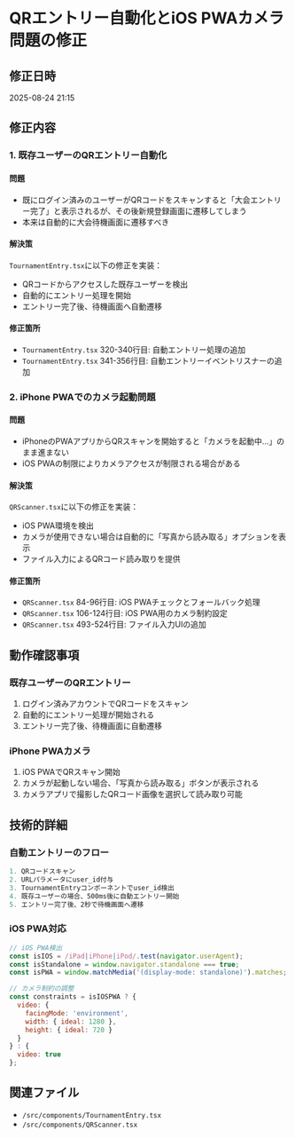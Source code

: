 # QRエントリー自動化とiOS PWAカメラ問題の修正

## 修正日時
2025-08-24 21:15

## 修正内容

### 1. 既存ユーザーのQRエントリー自動化

#### 問題
- 既にログイン済みのユーザーがQRコードをスキャンすると「大会エントリー完了」と表示されるが、その後新規登録画面に遷移してしまう
- 本来は自動的に大会待機画面に遷移すべき

#### 解決策
`TournamentEntry.tsx`に以下の修正を実装：
- QRコードからアクセスした既存ユーザーを検出
- 自動的にエントリー処理を開始
- エントリー完了後、待機画面へ自動遷移

#### 修正箇所
- `TournamentEntry.tsx` 320-340行目: 自動エントリー処理の追加
- `TournamentEntry.tsx` 341-356行目: 自動エントリーイベントリスナーの追加

### 2. iPhone PWAでのカメラ起動問題

#### 問題
- iPhoneのPWAアプリからQRスキャンを開始すると「カメラを起動中...」のまま進まない
- iOS PWAの制限によりカメラアクセスが制限される場合がある

#### 解決策
`QRScanner.tsx`に以下の修正を実装：
- iOS PWA環境を検出
- カメラが使用できない場合は自動的に「写真から読み取る」オプションを表示
- ファイル入力によるQRコード読み取りを提供

#### 修正箇所
- `QRScanner.tsx` 84-96行目: iOS PWAチェックとフォールバック処理
- `QRScanner.tsx` 106-124行目: iOS PWA用のカメラ制約設定
- `QRScanner.tsx` 493-524行目: ファイル入力UIの追加

## 動作確認事項

### 既存ユーザーのQRエントリー
1. ログイン済みアカウントでQRコードをスキャン
2. 自動的にエントリー処理が開始される
3. エントリー完了後、待機画面に自動遷移

### iPhone PWAカメラ
1. iOS PWAでQRスキャン開始
2. カメラが起動しない場合、「写真から読み取る」ボタンが表示される
3. カメラアプリで撮影したQRコード画像を選択して読み取り可能

## 技術的詳細

### 自動エントリーのフロー
```javascript
1. QRコードスキャン
2. URLパラメータにuser_id付与
3. TournamentEntryコンポーネントでuser_id検出
4. 既存ユーザーの場合、500ms後に自動エントリー開始
5. エントリー完了後、2秒で待機画面へ遷移
```

### iOS PWA対応
```javascript
// iOS PWA検出
const isIOS = /iPad|iPhone|iPod/.test(navigator.userAgent);
const isStandalone = window.navigator.standalone === true;
const isPWA = window.matchMedia('(display-mode: standalone)').matches;

// カメラ制約の調整
const constraints = isIOSPWA ? {
  video: {
    facingMode: 'environment',
    width: { ideal: 1280 },
    height: { ideal: 720 }
  }
} : {
  video: true
};
```

## 関連ファイル
- `/src/components/TournamentEntry.tsx`
- `/src/components/QRScanner.tsx`